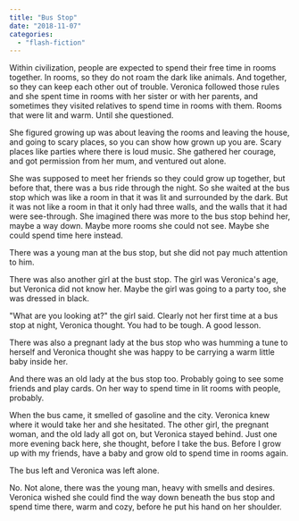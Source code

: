 ```yaml
---
title: "Bus Stop"
date: "2018-11-07"
categories: 
  - "flash-fiction"
---
```


Within civilization, people are expected to spend their free time in rooms together. In rooms, so they do not roam the dark like animals. And together, so they can keep each other out of trouble. Veronica followed those rules and she spent time in rooms with her sister or with her parents, and sometimes they visited relatives to spend time in rooms with them. Rooms that were lit and warm. Until she questioned.

She figured growing up was about leaving the rooms and leaving the house, and going to scary places, so you can show how grown up you are. Scary places like parties where there is loud music. She gathered her courage, and got permission from her mum, and ventured out alone.

She was supposed to meet her friends so they could grow up together, but before that, there was a bus ride through the night. So she waited at the bus stop which was like a room in that it was lit and surrounded by the dark. But it was not like a room in that it only had three walls, and the walls that it had were see-through. She imagined there was more to the bus stop behind her, maybe a way down. Maybe more rooms she could not see. Maybe she could spend time here instead.

There was a young man at the bus stop, but she did not pay much attention to him.

There was also another girl at the bust stop. The girl was Veronica's age, but Veronica did not know her. Maybe the girl was going to a party too, she was dressed in black.

"What are you looking at?" the girl said. Clearly not her first time at a bus stop at night, Veronica thought. You had to be tough. A good lesson.

There was also a pregnant lady at the bus stop who was humming a tune to herself and Veronica thought she was happy to be carrying a warm little baby inside her.

And there was an old lady at the bus stop too. Probably going to see some friends and play cards. On her way to spend time in lit rooms with people, probably.

When the bus came, it smelled of gasoline and the city. Veronica knew where it would take her and she hesitated. The other girl, the pregnant woman, and the old lady all got on, but Veronica stayed behind. Just one more evening back here, she thought, before I take the bus. Before I grow up with my friends, have a baby and grow old to spend time in rooms again.

The bus left and Veronica was left alone.

No. Not alone, there was the young man, heavy with smells and desires. Veronica wished she could find the way down beneath the bus stop and spend time there, warm and cozy, before he put his hand on her shoulder.
